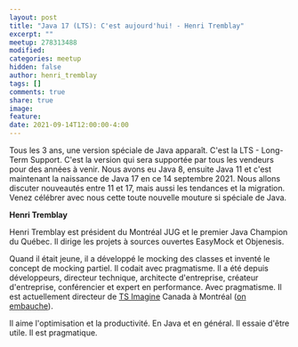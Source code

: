 ```yaml
---
layout: post
title: "Java 17 (LTS): C'est aujourd'hui! - Henri Tremblay"
excerpt: ""
meetup: 278313488
modified:
categories: meetup
hidden: false
author: henri_tremblay
tags: []
comments: true
share: true
image:
feature:
date: 2021-09-14T12:00:00-4:00
---
```


Tous les 3 ans, une version spéciale de Java apparaît.
C'est la LTS - Long-Term Support.
C'est la version qui sera supportée par tous les vendeurs pour des années à venir.
Nous avons eu Java 8, ensuite Java 11 et c'est maintenant la naissance de Java 17 en ce 14 septembre 2021.
Nous allons discuter nouveautés entre 11 et 17, mais aussi les tendances et la migration.
Venez célébrer avec nous cette toute nouvelle mouture si spéciale de Java.

__Henri Tremblay__

Henri Tremblay est président du Montréal JUG et le premier Java Champion du Québec. 
Il dirige les projets à sources ouvertes EasyMock et Objenesis.

Quand il était jeune, il a développé le mocking des classes et inventé le concept de mocking partiel. Il codait avec pragmatisme.
Il a été depuis développeurs, directeur technique, architecte d'entreprise, créateur d'entreprise, conférencier et expert en performance. Avec pragmatisme.
Il est actuellement directeur de [TS Imagine](https://tsimagine.com/) Canada à Montréal ([on embauche](https://tradingscreen.com/careers)).

Il aime l'optimisation et la productivité. En Java et en général. Il essaie d'être utile. Il est pragmatique.
